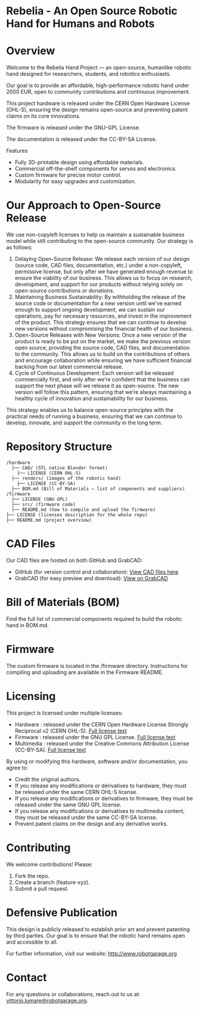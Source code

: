 Rebelia - An Open Source Robotic Hand for Humans and Robots
===========================================================

Overview
========

Welcome to the Rebelia Hand Project — an open-source, humanlike robotic hand designed for researchers, students, and robotics enthusiasts.

Our goal is to provide an affordable, high-performance robotic hand under 2000 EUR, open to community contributions and continuous improvement.

This project hardware is released under the CERN Open Hardware License (OHL-S), ensuring the design remains open-source and preventing patent claims on its core innovations.

The firmware is released under the GNU-GPL License.

The documentation is released under the CC-BY-SA License.


Features
* Fully 3D-printable design using affordable materials.
* Commercial off-the-shelf components for servos and electronics.
* Custom firmware for precise motor control.
* Modularity for easy upgrades and customization.

Our Approach to Open-Source Release
===================================
We use non-copyleft licenses to help us maintain a sustainable business model while still contributing to the open-source community. Our strategy is as follows:

1. Delaying Open-Source Release: We release each version of our design (source code, CAD files, documentation, etc.) under a non-copyleft, permissive license, but only after we have generated enough revenue to ensure the viability of our business. This allows us to focus on research, development, and support for our products without relying solely on open-source contributions or donations.
2. Maintaining Business Sustainability: By withholding the release of the source code or documentation for a new version until we've earned enough to support ongoing development, we can sustain our operations, pay for necessary resources, and invest in the improvement of the product. This strategy ensures that we can continue to develop new versions without compromising the financial health of our business.
3. Open-Source Releases with New Versions: Once a new version of the product is ready to be put on the market, we make the previous version open source, providing the source code, CAD files, and documentation to the community. This allows us to build on the contributions of others and encourage collaboration while ensuring we have sufficient financial backing from our latest commercial release.
4. Cycle of Continuous Development: Each version will be released commercially first, and only after we’re confident that the business can support the next phase will we release it as open-source. The new version will follow this pattern, ensuring that we’re always maintaining a healthy cycle of innovation and sustainability for our business.

This strategy enables us to balance open-source principles with the practical needs of running a business, ensuring that we can continue to develop, innovate, and support the community in the long term.


Repository Structure
====================

```
/hardware
  ├── CAD/ (STL native Blender format)
    ├── LICENSE (CERN OHL-S)
  ├── renders/ (images of the robotic hand)
    ├── LICENSE (CC-BY-SA)
  ├── BOM.md (Bill of Materials — list of components and suppliers)
/firmware
  ├── LICENSE (GNU GPL)
  ├── src/ (firmware code)
  ├── README.md (how to compile and upload the firmware)
├── LICENSE (licenses description for the whole repo)
├── README.md (project overview)
```


CAD Files
=========

Our CAD files are hosted on both GitHub and GrabCAD:
* GitHub (for version control and collaboration): [View CAD files here](https://github.com/opsobot/rebelia/tree/main/hardware/CAD)
* GrabCAD (for easy preview and download): [View on GrabCAD](https://grabcad.com/library/rebelia-hand-1)

Bill of Materials (BOM)
=======================
Find the full list of commercial components required to build the robotic hand in BOM.md.

Firmware
========
The custom firmware is located in the /firmware directory. Instructions for compiling and uploading are available in the Firmware README.

Licensing
=========
This project is licensed under multiple licenses:
* Hardware : released under the CERN Open Hardware License Strongly Reciprocal v2 (CERN OHL-S). [Full license text](https://ohwr.org/project/cernohl/-/wikis/uploads/819d71bea3458f71fba6cf4fb0f2de6b/cern_ohl_s_v2.txt)
* Firmware : released under the GNU GPL License. [Full license text](https://www.gnu.org/licenses/gpl-3.0.html)
* Multimedia : released under the Creative Commons Attribution License (CC-BY-SA). [Full license text](https://creativecommons.org/licenses/by-sa/4.0/deed.en)

By using or modifying this hardware, software and/or documentation, you agree to:
* Credit the original authors.
* If you release any modifications or derivatives to hardware, they must be released under the same CERN OHL-S license.
* If you release any modifications or derivatives to firmware, they must be released under the same GNU GPL license.
* If you release any modifications or derivatives to multimedia content, they must be released under the same CC-BY-SA license.
* Prevent patent claims on the design and any derivative works.

Contributing
============
We welcome contributions! Please:
1. Fork the repo.
2. Create a branch (feature-xyz).
3. Submit a pull request.

Defensive Publication
=====================
This design is publicly released to establish prior art and prevent patenting by third parties. 
Our goal is to ensure that the robotic hand remains open and accessible to all.

For further information, visit our website: http://www.robotgarage.org

Contact
=======
For any questions or collaborations, reach out to us at: vittorio.lumare@robotgarage.org.


